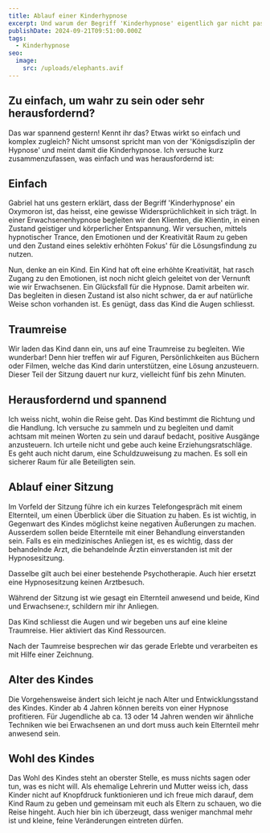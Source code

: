 ```yaml
---
title: Ablauf einer Kinderhypnose
excerpt: Und warum der Begriff 'Kinderhypnose' eigentlich gar nicht passt.
publishDate: 2024-09-21T09:51:00.000Z
tags:
  - Kinderhypnose
seo:
  image:
    src: /uploads/elephants.avif
---
```

## Zu einfach, um wahr zu sein oder sehr herausfordernd?

Das war spannend gestern! Kennt ihr das? Etwas wirkt so einfach und komplex zugleich? Nicht umsonst spricht man von der 'Königsdisziplin der Hypnose' und meint damit die Kinderhypnose. Ich versuche kurz zusammenzufassen, was einfach und was herausfordernd ist:



## Einfach

Gabriel hat uns gestern erklärt, dass der Begriff 'Kinderhypnose' ein Oxymoron ist, das heisst, eine gewisse Widersprüchlichkeit in sich trägt. In einer Erwachsenenhypnose begleiten wir den Klienten, die Klientin, in einen Zustand geistiger und körperlicher Entspannung. Wir versuchen, mittels hypnotischer Trance, den Emotionen und der Kreativität Raum zu geben und den Zustand eines selektiv erhöhten Fokus' für die Lösungsfindung zu nutzen. 

Nun, denke an ein Kind. Ein Kind hat oft eine erhöhte Kreativität, hat rasch Zugang zu den Emotionen, ist noch nicht gleich geleitet von der Vernunft wie wir Erwachsenen. Ein Glücksfall für die Hypnose. Damit arbeiten wir. Das begleiten in diesen Zustand ist also nicht schwer, da er auf natürliche Weise schon vorhanden ist. Es genügt, dass das Kind die Augen schliesst.



## Traumreise

Wir laden das Kind dann ein, uns auf eine Traumreise zu begleiten. Wie wunderbar! Denn hier treffen wir auf Figuren, Persönlichkeiten aus Büchern oder Filmen, welche das Kind darin unterstützen, eine Lösung anzusteuern. Dieser Teil der Sitzung dauert nur kurz, vielleicht fünf bis zehn Minuten. 



## Herausfordernd und spannend

Ich weiss nicht, wohin die Reise geht. Das Kind bestimmt die Richtung und die Handlung. Ich versuche zu sammeln und zu begleiten und damit achtsam mit meinen Worten zu sein und darauf bedacht, positive Ausgänge anzusteuern. Ich urteile nicht und gebe auch keine Erziehungsratschläge. Es geht auch nicht darum, eine Schuldzuweisung zu machen. Es soll ein sicherer Raum für alle Beteiligten sein.



## Ablauf einer Sitzung

Im Vorfeld der Sitzung führe ich ein kurzes Telefongespräch mit einem Elternteil, um einen Überblick über die Situation zu haben. Es ist wichtig, in Gegenwart des Kindes möglichst keine negativen Äußerungen zu machen. Ausserdem sollen beide Elternteile mit einer Behandlung einverstanden sein. Falls es ein medizinisches Anliegen ist, es es wichtig, dass der behandelnde Arzt, die behandelnde Ärztin einverstanden ist mit der Hypnosesitzung. 

Dasselbe gilt auch bei einer bestehende Psychotherapie. Auch hier ersetzt eine Hypnosesitzung keinen Arztbesuch.

Während der Sitzung ist wie gesagt ein Elternteil anwesend und beide, Kind und Erwachsene:r, schildern mir ihr Anliegen. 

Das Kind schliesst die Augen und wir begeben uns auf eine kleine Traumreise. Hier aktiviert das Kind Ressourcen. 

Nach der Taumreise besprechen wir das gerade Erlebte und verarbeiten es mit Hilfe einer Zeichnung.



## Alter des Kindes

Die Vorgehensweise ändert sich leicht je nach Alter und Entwicklungsstand des Kindes. Kinder ab 4 Jahren können bereits von einer Hypnose profitieren. Für Jugendliche ab ca. 13 oder 14 Jahren wenden wir ähnliche Techniken wie bei Erwachsenen an und dort muss auch kein Elternteil mehr anwesend sein.



## Wohl des Kindes

Das Wohl des Kindes steht an oberster Stelle, es muss nichts sagen oder tun, was es nicht will. Als ehemalige Lehrerin und Mutter weiss ich, dass Kinder nicht auf Knopfdruck funktionieren und ich freue mich darauf, dem Kind Raum zu geben und gemeinsam mit euch als Eltern zu schauen, wo die Reise hingeht. Auch hier bin ich überzeugt, dass weniger manchmal mehr ist und kleine, feine Veränderungen eintreten dürfen.
